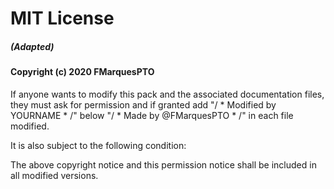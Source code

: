 # MIT License
##### (Adapted)

#### Copyright (c) 2020 FMarquesPTO

If anyone wants to modify this pack and the associated
documentation files, they must ask for permission and
if granted add "/ * Modified by YOURNAME * /" below "/ * Made by @FMarquesPTO * /" 
in each file modified.

It is also subject to the following condition:

The above copyright notice and this permission notice shall be included in all
modified versions.
